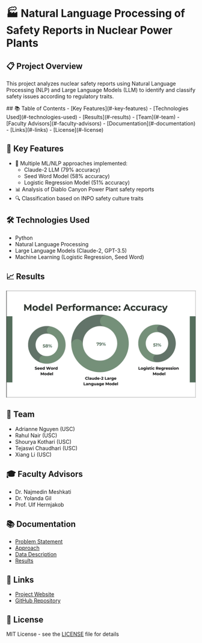 # 🏭 Natural Language Processing of Safety Reports in Nuclear Power Plants
## 📋 Project Overview
This project analyzes nuclear safety reports using Natural Language Processing (NLP) and Large Language Models (LLM) to identify and classify safety issues according to regulatory traits.

<nav class="table-of-contents sticky top-0 bg-gray-900 text-white p-4">
## 📚 Table of Contents
- [Key Features](#-key-features)
- [Technologies Used](#-technologies-used)
- [Results](#-results) 
- [Team](#-team)
- [Faculty Advisors](#-faculty-advisors)
- [Documentation](#-documentation)
- [Links](#-links)
- [License](#-license)
</nav>

## 🎯 Key Features
- 🤖 Multiple ML/NLP approaches implemented:
  - Claude-2 LLM (79% accuracy)
  - Seed Word Model (58% accuracy) 
  - Logistic Regression Model (51% accuracy)
- 📊 Analysis of Diablo Canyon Power Plant safety reports
- 🔍 Classification based on INPO safety culture traits

## 🛠 Technologies Used
- Python
- Natural Language Processing 
- Large Language Models (Claude-2, GPT-3.5)
- Machine Learning (Logistic Regression, Seed Word)

## 📈 Results
![Model Performance](assets/images/results.png)

## 👥 Team
- Adrianne Nguyen (USC)
- Rahul Nair (USC)
- Shourya Kothari (USC)
- Tejaswi Chaudhari (USC)
- Xiang Li (USC)

## 🎓 Faculty Advisors
- Dr. Najmedin Meshkati
- Dr. Yolanda Gil 
- Prof. Ulf Hermjakob

## 📚 Documentation
- [Problem Statement](content/problem-statement)
- [Approach](content/approach)
- [Data Description](content/data)
- [Results](content/results)

## 🔗 Links
- [Project Website](https://[your-github-username].github.io/nuclear-safety-nlp)
- [GitHub Repository](https://github.com/[your-github-username]/nuclear-safety-nlp)

## 📄 License
MIT License - see the [LICENSE](LICENSE) file for details
